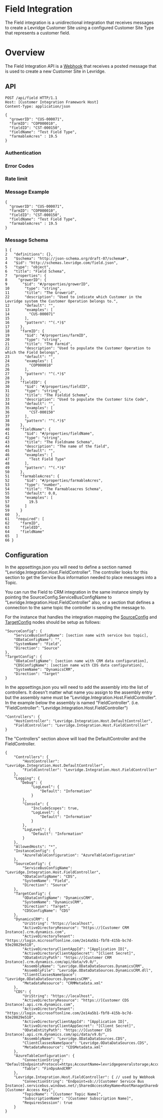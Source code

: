 ﻿# Field Integration
The Field integration is a unidirectional integration that receives messages to 
create a Levridge Customer Site using a configured Customer Site Type that represents
a customer field.

# Overview
The Field Integration API is a [Webhook](https://en.wikipedia.org/wiki/Webhook) that receives a posted message that is used
to create a new Customer Site in Levridge.

## API
    POST /api/field HTTP/1.1
    Host: [Customer Integration Framework Host]
    Content-Type: application/json

    {
      "growerID": "CUS-000071",
      "farmID": "COP000010",
      "fieldID": "CST-000150",
      "fieldName": "Test Field Type",
      "farmableAcres" : 19.5
    }

### Authentication


### Error Codes


### Rate limit


### Message Example
    {
      "growerID": "CUS-000071",
      "farmID": "COP000010",
      "fieldID": "CST-000150",
      "fieldName": "Test Field Type",
      "farmableAcres" : 19.5
    }

### Message Schema
    1 {
    2   "definitions": {},
    3   "$schema": "http://json-schema.org/draft-07/schema#",
    4   "$id": "http://schemas.levridge.com/field.json",
    5   "type": "object",
    6   "title": "Field Schema",
    7   "properties": {
    8     "growerID": {
    9       "$id": "#/properties/growerID",
    10       "type": "string",
    11       "title": "The Growerid",
    22       "description": "Used to indicate which Customer in the Levridge system the Customer Operation belongs to.",
    12       "default": "",
    13       "examples": [
    14         "CUS-000071"
    15       ],
    16       "pattern": "^(.*)$"
    17     },
    18     "farmID": {
    19       "$id": "#/properties/farmID",
    20       "type": "string",
    21       "title": "The Farmid",
    22       "description": "Used to populate the Customer Operation to which the Field belongs",
    23       "default": "",
    24       "examples": [
    25         "COP000010"
    26       ],
    27       "pattern": "^(.*)$"
    28     },
    29     "fieldID": {
    30       "$id": "#/properties/fieldID",
    31       "type": "string",
    32       "title": "The Fieldid Schema",
    33       "description": "Used to populate the Customer Site Code",
    34       "default": "",
    35       "examples": [
    36         "CST-000150"
    37       ],
    38       "pattern": "^(.*)$"
    39     },
    40     "fieldName": {
    41       "$id": "#/properties/fieldName",
    42       "type": "string",
    43       "title": "The Fieldname Schema",
    44       "description": "The name of the field",
    45       "default": "",
    46       "examples": [
    47         "Test Field Type"
    48       ],
    49       "pattern": "^(.*)$"
    50     },
    51     "farmableAcres": {
    52       "$id": "#/properties/farmableAcres",
    53       "type": "number",
    54       "title": "The Farmableacres Schema",
    55       "default": 0.0,
    56       "examples": [
    57         19.5
    58       ]
    59     }
    60   },
    61   "required": [
    62     "farmID",
    63     "fieldID",
    64     "fieldName"
    65   ]
    66 }


## Configuration
In the appsettings.json you will need to define a section named "Levridge.Integration.Host.FieldController". 
The controller looks for this section to get the Service Bus information needed to place
messages into a Topic.

You can run the Field to CRM integration in the same instance simply by pointing the SourceConfig.ServiceBusConfigName 
to "Levridge.Integration.Host.FieldController" also, or a section that defines a connection to the same topic 
the controller is sending the message to. 

For the instance that handles the integration mapping the [SourceConfig](./SourceConfig.md) and [TargetConfig](./TargetConfig.md) nodes should be setup as follows:

    "SourceConfig": {
        "ServiceBusConfigName": [section name with service bus topic],
        "ODataConfigName": "",
        "SystemName": "Field",
        "Direction": "Source"
    },
    "TargetConfig": {
        "ODataConfigName": [section name with CRM data configuration],
        "CDSConfigName": [section name with CDS data configuration],
        "SystemName": "DynamicsCRM",
        "Direction": "Target"
    }

In the appsettings.json you will need to add the assembly into the list of controllers. It doesn't matter
what name you assign to the assembly entry but the assembly name must be "Levridge.Integration.Host.FieldController". 
In the example below the assembly is named "FieldController". (i.e. "FieldController": "Levridge.Integration.Host.FieldController")

    "Controllers": {
        "HostController": "Levridge.Integration.Host.DefaultController",
        "FieldController": "Levridge.Integration.Host.FieldController"
    }
The "Controllers" section above will load the DefaultController and the FieldController.

    {
        "Controllers": {
            "HostController": "Levridge.Integration.Host.DefaultController",
            "FieldController": "Levridge.Integration.Host.FieldController"
        },
        "Logging": {
           "Debug": {
                "LogLevel": {
                    "Default": "Information"
                }
            },
            "Console": {
                "IncludeScopes": true,
                "LogLevel": {
                    "Default": "Information"
                }
            },
            "LogLevel": {
                "Default": "Information"
            }
        },
        "AllowedHosts": "*",
        "InstanceConfig": {
            "AzureTableConfiguration": "AzureTableConfiguration"
        },
        "SourceConfig": {
            "ServiceBusConfigName": "Levridge.Integration.Host.FieldController",
            "ODataConfigName": "CDS",
            "SystemName": "Field",
            "Direction": "Source"
        },
        "TargetConfig": {
            "ODataConfigName": "DynamicsCRM",
            "SystemName": "DynamicsCRM",
            "Direction": "Target",
            "CDSConfigName": "CDS"
        },
        "DynamicsCRM": {
            "UriString": "https://localhost",
            "ActiveDirectoryResource": "https://[Customer CRM Instance].crm.dynamics.com",
            "ActiveDirectoryTenant": "https://login.microsoftonline.com/2e14a5b1-fbf8-415b-bc7d-93e20829e510",
            "ActiveDirectoryClientAppId": "[Application ID]",
            "ActiveDirectoryClientAppSecret": "[Client Secret]",
            "ODataEntityPath": "https://[Customer CRM Instance].crm.dynamics.com/api/data/v9.0/",
            "AssemblyName": "Levridge.ODataDataSources.DynamicsCRM",
            "AssemblyFile": "Levridge.ODataDataSources.DynamicsCRM.dll",
            "ClientClassesNameSpace": "Levridge.ODataDataSources.DynamicsCRM",
            "MetadataResource": "CRMMetadata.xml"
        },
        "CDS": {
            "UriString": "https://localhost",
            "ActiveDirectoryResource": "https://[Customer CDS Instance].api.crm.dynamics.com",
            "ActiveDirectoryTenant": "https://login.microsoftonline.com/2e14a5b1-fbf8-415b-bc7d-93e20829e510",
            "ActiveDirectoryClientAppId": "[Application ID]",
            "ActiveDirectoryClientAppSecret": "[Client Secret]",
            "ODataEntityPath": "https://[Customer CDS Instance].api.crm.dynamics.com/api/data/v9.0/",
            "AssemblyName": "Levridge.ODataDataSources.CDS",
            "ClientClassesNameSpace": "Levridge.ODataDataSources.CDS",
            "MetadataResource": "CDSMetadata.xml"
        },
        "AzureTableConfiguration": {
            "ConnectionString": "DefaultEndpointsProtocol=https;AccountName=levridgegeneralstorage;AccountKey=MFkzIfLUU1KyCMxfZVPk7HelhWlC0TZyBnFDMEty4y3D4YnqgA4RHSHu8es+R91C/MmDNjtuKJ1x8yDMJ4vLGA==;EndpointSuffix=core.windows.net",
            "Table": "FinOpsAndCRM"
        },
        "Levridge.Integration.Host.FieldController": { // used by Webhook
            "ConnectionString": "Endpoint=sb://[Customer Service Bus Instance].servicebus.windows.net/;SharedAccessKeyName=RootManageSharedAccessKey;SharedAccessKey=[Customer Access Key]",
            "TopicName": "[Customer Topic Name]",
            "SubscriptionName": "[Customer Subscription Name]",
            "RequiresSession": true
        }
    }


